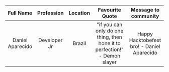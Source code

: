 | Full Name  | Profession  | Location | Favourite Quote | Message to community |
| :---------:|:-----------:| :-------:| :-------------: | :------------------: |
|Daniel Aparecido|Developer Jr|Brazil|"if you can only do one thing, then hone it to perfection!" - Demon slayer|Happy Hacktobefest bro! - Daniel Aparecido|
